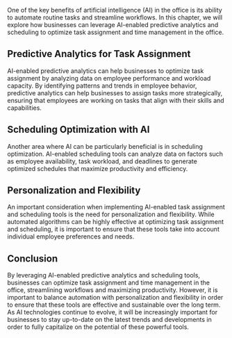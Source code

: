 
One of the key benefits of artificial intelligence (AI) in the office is its ability to automate routine tasks and streamline workflows. In this chapter, we will explore how businesses can leverage AI-enabled predictive analytics and scheduling to optimize task assignment and time management in the office.

Predictive Analytics for Task Assignment
----------------------------------------

AI-enabled predictive analytics can help businesses to optimize task assignment by analyzing data on employee performance and workload capacity. By identifying patterns and trends in employee behavior, predictive analytics can help businesses to assign tasks more strategically, ensuring that employees are working on tasks that align with their skills and capabilities.

Scheduling Optimization with AI
-------------------------------

Another area where AI can be particularly beneficial is in scheduling optimization. AI-enabled scheduling tools can analyze data on factors such as employee availability, task workload, and deadlines to generate optimized schedules that maximize productivity and efficiency.

Personalization and Flexibility
-------------------------------

An important consideration when implementing AI-enabled task assignment and scheduling tools is the need for personalization and flexibility. While automated algorithms can be highly effective at optimizing task assignment and scheduling, it is important to ensure that these tools take into account individual employee preferences and needs.

Conclusion
----------

By leveraging AI-enabled predictive analytics and scheduling tools, businesses can optimize task assignment and time management in the office, streamlining workflows and maximizing productivity. However, it is important to balance automation with personalization and flexibility in order to ensure that these tools are effective and sustainable over the long term. As AI technologies continue to evolve, it will be increasingly important for businesses to stay up-to-date on the latest trends and developments in order to fully capitalize on the potential of these powerful tools.
